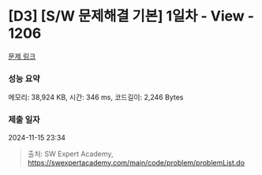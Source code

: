 # [D3] [S/W 문제해결 기본] 1일차 - View - 1206 

[문제 링크](https://swexpertacademy.com/main/code/problem/problemDetail.do?contestProbId=AV134DPqAA8CFAYh) 

### 성능 요약

메모리: 38,924 KB, 시간: 346 ms, 코드길이: 2,246 Bytes

### 제출 일자

2024-11-15 23:34



> 출처: SW Expert Academy, https://swexpertacademy.com/main/code/problem/problemList.do